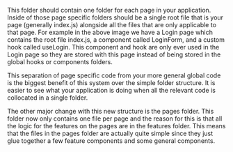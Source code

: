 This folder should contain one folder for each page in your application. Inside
of those page specific folders should be a single root file that is your page
(generally index.js) alongside all the files that are only applicable to that
page. For example in the above image we have a Login page which contains the
root file index.js, a component called LoginForm, and a custom hook called
useLogin. This component and hook are only ever used in the Login page so they
are stored with this page instead of being stored in the global hooks or
components folders.

This separation of page specific code from your more general global code is the
biggest benefit of this system over the simple folder structure. It is easier to
see what your application is doing when all the relevant code is collocated in a
single folder.

The other major change with this new structure is the pages folder. This folder
now only contains one file per page and the reason for this is that all the
logic for the features on the pages are in the features folder. This means that
the files in the pages folder are actually quite simple since they just glue
together a few feature components and some general components.
